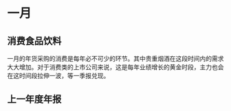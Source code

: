 # 一月

## 消费食品饮料

一月的年货采购的消费是每年必不可少的环节。其中贵重烟酒在这段时间内的需求大大增加。对于消费类的上市公司来说，这是每年业绩增长的黄金时段，主力也会在这时间段拉伸一波，等一季报兑现。

## 上一年度年报
